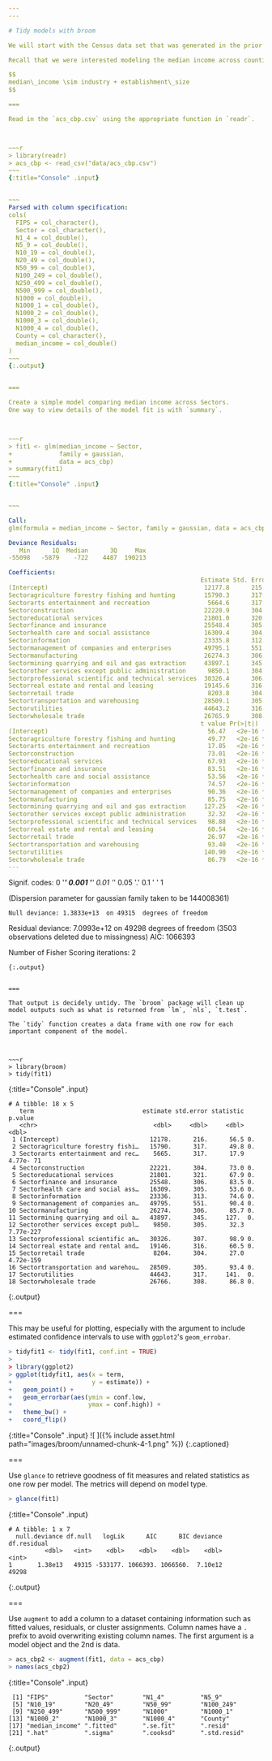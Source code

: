 ```yaml
---
---

# Tidy models with broom

We will start with the Census data set that was generated in the prior lesson.

Recall that we were interested modeling the median income across counties. 

$$
median\_income \sim industry + establishment\_size
$$

===

Read in the `acs_cbp.csv` using the appropriate function in `readr`. 



~~~r
> library(readr)
> acs_cbp <- read_csv("data/acs_cbp.csv")
~~~
{:title="Console" .input}


~~~
Parsed with column specification:
cols(
  FIPS = col_character(),
  Sector = col_character(),
  N1_4 = col_double(),
  N5_9 = col_double(),
  N10_19 = col_double(),
  N20_49 = col_double(),
  N50_99 = col_double(),
  N100_249 = col_double(),
  N250_499 = col_double(),
  N500_999 = col_double(),
  N1000 = col_double(),
  N1000_1 = col_double(),
  N1000_2 = col_double(),
  N1000_3 = col_double(),
  N1000_4 = col_double(),
  County = col_character(),
  median_income = col_double()
)
~~~
{:.output}


===

Create a simple model comparing median income across Sectors. 
One way to view details of the model fit is with `summary`. 



~~~r
> fit1 <- glm(median_income ~ Sector, 
+             family = gaussian, 
+             data = acs_cbp)
> summary(fit1)
~~~
{:title="Console" .input}


~~~

Call:
glm(formula = median_income ~ Sector, family = gaussian, data = acs_cbp)

Deviance Residuals: 
   Min      1Q  Median      3Q     Max  
-55098   -5879    -722    4487  190213  

Coefficients:
                                                     Estimate Std. Error
(Intercept)                                           12177.8      215.6
Sectoragriculture forestry fishing and hunting        15790.3      317.3
Sectorarts entertainment and recreation                5664.6      317.3
Sectorconstruction                                    22220.9      304.3
Sectoreducational services                            21801.0      320.9
Sectorfinance and insurance                           25548.4      305.9
Sectorhealth care and social assistance               16309.4      304.5
Sectorinformation                                     23335.8      312.9
Sectormanagement of companies and enterprises         49795.1      551.1
Sectormanufacturing                                   26274.3      306.4
Sectormining quarrying and oil and gas extraction     43897.1      345.0
Sectorother services except public administration      9850.1      304.7
Sectorprofessional scientific and technical services  30326.4      306.7
Sectorreal estate and rental and leasing              19145.6      316.3
Sectorretail trade                                     8203.8      304.2
Sectortransportation and warehousing                  28509.1      305.2
Sectorutilities                                       44643.2      316.9
Sectorwholesale trade                                 26765.9      308.4
                                                     t value Pr(>|t|)    
(Intercept)                                            56.47   <2e-16 ***
Sectoragriculture forestry fishing and hunting         49.77   <2e-16 ***
Sectorarts entertainment and recreation                17.85   <2e-16 ***
Sectorconstruction                                     73.01   <2e-16 ***
Sectoreducational services                             67.93   <2e-16 ***
Sectorfinance and insurance                            83.51   <2e-16 ***
Sectorhealth care and social assistance                53.56   <2e-16 ***
Sectorinformation                                      74.57   <2e-16 ***
Sectormanagement of companies and enterprises          90.36   <2e-16 ***
Sectormanufacturing                                    85.75   <2e-16 ***
Sectormining quarrying and oil and gas extraction     127.25   <2e-16 ***
Sectorother services except public administration      32.32   <2e-16 ***
Sectorprofessional scientific and technical services   98.88   <2e-16 ***
Sectorreal estate and rental and leasing               60.54   <2e-16 ***
Sectorretail trade                                     26.97   <2e-16 ***
Sectortransportation and warehousing                   93.40   <2e-16 ***
Sectorutilities                                       140.90   <2e-16 ***
Sectorwholesale trade                                  86.79   <2e-16 ***
---
```

Signif. codes:  0 '***' 0.001 '**' 0.01 '*' 0.05 '.' 0.1 ' ' 1

(Dispersion parameter for gaussian family taken to be 144008361)

    Null deviance: 1.3833e+13  on 49315  degrees of freedom
Residual deviance: 7.0993e+12  on 49298  degrees of freedom
  (3503 observations deleted due to missingness)
AIC: 1066393

Number of Fisher Scoring iterations: 2
~~~
{:.output}


===

That output is decidely untidy. The `broom` package will clean up
model outputs such as what is returned from `lm`, `nls`, `t.test`. 

The `tidy` function creates a data frame with one row for each
important component of the model.



~~~r
> library(broom)
> tidy(fit1)
~~~
{:title="Console" .input}


~~~
# A tibble: 18 x 5
   term                              estimate std.error statistic   p.value
   <chr>                                <dbl>     <dbl>     <dbl>     <dbl>
 1 (Intercept)                         12178.      216.      56.5 0.       
 2 Sectoragriculture forestry fishi…   15790.      317.      49.8 0.       
 3 Sectorarts entertainment and rec…    5665.      317.      17.9 4.77e- 71
 4 Sectorconstruction                  22221.      304.      73.0 0.       
 5 Sectoreducational services          21801.      321.      67.9 0.       
 6 Sectorfinance and insurance         25548.      306.      83.5 0.       
 7 Sectorhealth care and social ass…   16309.      305.      53.6 0.       
 8 Sectorinformation                   23336.      313.      74.6 0.       
 9 Sectormanagement of companies an…   49795.      551.      90.4 0.       
10 Sectormanufacturing                 26274.      306.      85.7 0.       
11 Sectormining quarrying and oil a…   43897.      345.     127.  0.       
12 Sectorother services except publ…    9850.      305.      32.3 7.77e-227
13 Sectorprofessional scientific an…   30326.      307.      98.9 0.       
14 Sectorreal estate and rental and…   19146.      316.      60.5 0.       
15 Sectorretail trade                   8204.      304.      27.0 4.72e-159
16 Sectortransportation and warehou…   28509.      305.      93.4 0.       
17 Sectorutilities                     44643.      317.     141.  0.       
18 Sectorwholesale trade               26766.      308.      86.8 0.       
~~~
{:.output}


===

This may be useful for plotting, especially with the argument 
to include estimated confidence intervals to use with `ggplot2`'s
`geom_errobar`. 



~~~r
> tidyfit1 <- tidy(fit1, conf.int = TRUE)
> 
> library(ggplot2)
> ggplot(tidyfit1, aes(x = term, 
+                      y = estimate)) +
+   geom_point() +
+   geom_errorbar(aes(ymin = conf.low, 
+                     ymax = conf.high)) + 
+   theme_bw() +
+   coord_flip()
~~~
{:title="Console" .input}
![ ]({% include asset.html path="images/broom/unnamed-chunk-4-1.png" %})
{:.captioned}

===

Use `glance` to retrieve goodness of fit measures and related statistics
as one row per model. The metrics will depend on model type. 



~~~r
> glance(fit1)
~~~
{:title="Console" .input}


~~~
# A tibble: 1 x 7
  null.deviance df.null   logLik      AIC      BIC deviance df.residual
          <dbl>   <int>    <dbl>    <dbl>    <dbl>    <dbl>       <int>
1       1.38e13   49315 -533177. 1066393. 1066560.  7.10e12       49298
~~~
{:.output}


===

Use `augment` to add a column to a dataset containing information such as fitted values,
residuals, or cluster assignments. Column names have a `.` prefix to avoid overwriting
existing column names. The first argument is a model object and the 2nd is data.



~~~r
> acs_cbp2 <- augment(fit1, data = acs_cbp)
> names(acs_cbp2)
~~~
{:title="Console" .input}


~~~
 [1] "FIPS"          "Sector"        "N1_4"          "N5_9"         
 [5] "N10_19"        "N20_49"        "N50_99"        "N100_249"     
 [9] "N250_499"      "N500_999"      "N1000"         "N1000_1"      
[13] "N1000_2"       "N1000_3"       "N1000_4"       "County"       
[17] "median_income" ".fitted"       ".se.fit"       ".resid"       
[21] ".hat"          ".sigma"        ".cooksd"       ".std.resid"   
~~~
{:.output}


